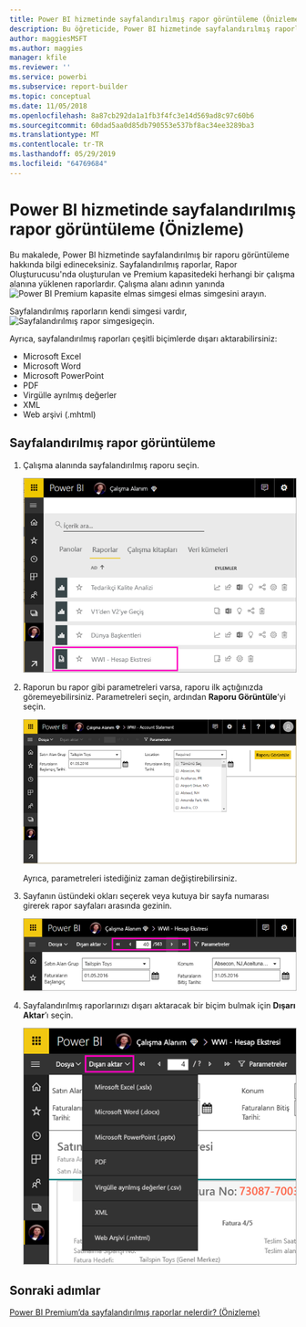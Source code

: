 ```yaml
---
title: Power BI hizmetinde sayfalandırılmış rapor görüntüleme (Önizleme)
description: Bu öğreticide, Power BI hizmetinde sayfalandırılmış raporları görüntüleme hakkında bilgi edineceksiniz.
author: maggiesMSFT
ms.author: maggies
manager: kfile
ms.reviewer: ''
ms.service: powerbi
ms.subservice: report-builder
ms.topic: conceptual
ms.date: 11/05/2018
ms.openlocfilehash: 8a87cb292da1a1fb3f4fc3e14d569ad8c97c60b6
ms.sourcegitcommit: 60dad5aa0d85db790553e537bf8ac34ee3289ba3
ms.translationtype: MT
ms.contentlocale: tr-TR
ms.lasthandoff: 05/29/2019
ms.locfileid: "64769684"
---
```

# <a name="view-a-paginated-report-in-the-power-bi-service-preview"></a>Power BI hizmetinde sayfalandırılmış rapor görüntüleme (Önizleme)

Bu makalede, Power BI hizmetinde sayfalandırılmış bir raporu görüntüleme hakkında bilgi edineceksiniz. Sayfalandırılmış raporlar, Rapor Oluşturucusu'nda oluşturulan ve Premium kapasitedeki herhangi bir çalışma alanına yüklenen raporlardır. Çalışma alanı adının yanında ![Power BI Premium kapasite elmas simgesi](media/paginated-reports-save-to-power-bi-service/premium-diamond.png) elmas simgesini arayın. 

Sayfalandırılmış raporların kendi simgesi vardır, ![Sayfalandırılmış rapor simgesi](media/paginated-reports-view-power-bi-service/power-bi-paginated-report-icon.png)geçin.

Ayrıca, sayfalandırılmış raporları çeşitli biçimlerde dışarı aktarabilirsiniz: 

- Microsoft Excel
- Microsoft Word
- Microsoft PowerPoint
- PDF
- Virgülle ayrılmış değerler
- XML
- Web arşivi (.mhtml)

## <a name="view-a-paginated-report"></a>Sayfalandırılmış rapor görüntüleme

1. Çalışma alanında sayfalandırılmış raporu seçin.

    ![Power BI hizmetinde sayfalandırılmış rapor](media/paginated-reports-view-power-bi-service/power-bi-paginated-report-in-service.png)

2. Raporun bu rapor gibi parametreleri varsa, raporu ilk açtığınızda göremeyebilirsiniz. Parametreleri seçin, ardından **Raporu Görüntüle**’yi seçin. 

     ![Raporu görüntülemek için parametreleri seçme](media/paginated-reports-view-power-bi-service/power-bi-paginated-select-parameters.png)

    Ayrıca, parametreleri istediğiniz zaman değiştirebilirsiniz.

1. Sayfanın üstündeki okları seçerek veya kutuya bir sayfa numarası girerek rapor sayfaları arasında gezinin.
    
   ![Raporu sayfaları arasında gezinme](media/paginated-reports-view-power-bi-service/power-bi-paginated-page-thru-report.png)

4. Sayfalandırılmış raporlarınızı dışarı aktaracak bir biçim bulmak için **Dışarı Aktar**’ı seçin.

    ![Bir dışarı aktarma biçimi seçin](media/paginated-reports-view-power-bi-service/power-bi-paginated-export.png)


## <a name="next-steps"></a>Sonraki adımlar

[Power BI Premium’da sayfalandırılmış raporlar nelerdir? (Önizleme)](paginated-reports-report-builder-power-bi.md)
